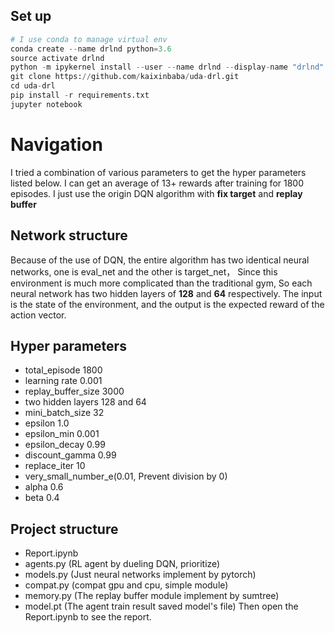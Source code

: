 ## Set up
```python
# I use conda to manage virtual env
conda create --name drlnd python=3.6
source activate drlnd
python -m ipykernel install --user --name drlnd --display-name "drlnd"
git clone https://github.com/kaixinbaba/uda-drl.git
cd uda-drl
pip install -r requirements.txt
jupyter notebook
```
# Navigation
I tried a combination of various parameters to get the hyper parameters listed below. 
I can get an average of 13+ rewards after training for 1800 episodes.
I just use the origin DQN algorithm with **fix target** and **replay buffer**
## Network structure
Because of the use of DQN, the entire algorithm has two identical neural networks, 
one is eval_net and the other is target_net，
Since this environment is much more complicated than the traditional gym, 
So each neural network has two hidden layers of **128** and **64** respectively.
The input is the state of the environment, and the output is the expected reward of the action vector.
## Hyper parameters
- total_episode 1800
- learning rate 0.001
- replay_buffer_size 3000
- two hidden layers 128 and 64
- mini_batch_size 32
- epsilon 1.0
- epsilon_min 0.001
- epsilon_decay 0.99
- discount_gamma 0.99
- replace_iter 10
- very_small_number_e(0.01, Prevent division by 0)
- alpha 0.6
- beta 0.4
## Project structure
- Report.ipynb
- agents.py (RL agent by dueling DQN, prioritize)
- models.py (Just neural networks implement by pytorch)
- compat.py (compat gpu and cpu, simple module)
- memory.py (The replay buffer module implement by sumtree)
- model.pt (The agent train result saved model's file)
Then open the Report.ipynb to see the report.
